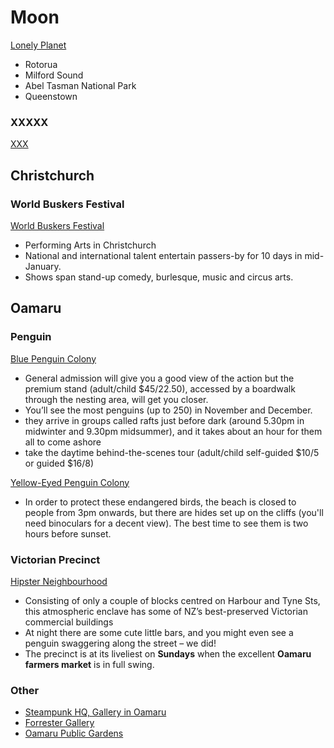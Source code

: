 # Moon
[Lonely Planet](lonelyplanet.com/new-zealand/)


- Rotorua
- Milford Sound
- Abel Tasman National Park
- Queenstown

### XXXXX
[XXX](XXXX)



## Christchurch
### World Buskers Festival
[World Buskers Festival](https://www.lonelyplanet.com/new-zealand/christchurch/events/world-buskers-festival/a/poi-fes/1171713/362644)

- Performing Arts in Christchurch 
- National and international talent entertain passers-by for 10 days in mid-January. 
- Shows span stand-up comedy, burlesque, music and circus arts. 



## Oamaru
### Penguin
[Blue Penguin Colony](https://www.lonelyplanet.com/new-zealand/oamaru/attractions/blue-penguin-colony/a/poi-sig/1199723/362686)

- General admission will give you a good view of the action but the premium stand (adult/child $45/22.50), accessed by a boardwalk through the nesting area, will get you closer.
- You’ll see the most penguins (up to 250) in November and December. 
- they arrive in groups called rafts just before dark (around 5.30pm in midwinter and 9.30pm midsummer), and it takes about an hour for them all to come ashore
- take the daytime behind-the-scenes tour (adult/child self-guided $10/5 or guided $16/8)

[Yellow-Eyed Penguin Colony](https://www.lonelyplanet.com/new-zealand/oamaru/attractions/yellow-eyed-penguin-colony/a/poi-sig/1199724/362686)

- In order to protect these endangered birds, the beach is closed to people from 3pm onwards, but there are hides set up on the cliffs (you'll need binoculars for a decent view). The best time to see them is two hours before sunset.

### Victorian Precinct
[Hipster Neighbourhood](https://www.lonelyplanet.com/new-zealand/oamaru/attractions/victorian-precinct/a/poi-sig/1476793/362686)

- Consisting of only a couple of blocks centred on Harbour and Tyne Sts, this atmospheric enclave has some of NZ’s best-preserved Victorian commercial buildings
- At night there are some cute little bars, and you might even see a penguin swaggering along the street – we did!
- The precinct is at its liveliest on **Sundays** when the excellent **Oamaru farmers market** is in full swing. 

### Other
- [Steampunk HQ, Gallery in Oamaru](https://www.lonelyplanet.com/new-zealand/oamaru/attractions/steampunk-hq/a/poi-sig/1245224/362686)
- [Forrester Gallery](https://www.lonelyplanet.com/new-zealand/oamaru/attractions/forrester-gallery/a/poi-sig/1072965/362686)
- [Oamaru Public Gardens](https://www.lonelyplanet.com/new-zealand/oamaru/attractions/oamaru-public-gardens/a/poi-sig/1172460/362686)